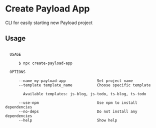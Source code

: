 # Create Payload App

CLI for easily starting new Payload project

## Usage

```text

  USAGE

      $ npx create-payload-app

  OPTIONS

      --name my-payload-app              Set project name
      --template template_name           Choose specific template

        Available templates: js-blog, js-todo, ts-blog, ts-todo

      --use-npm                          Use npm to install dependencies
      --no-deps                          Do not install any dependencies
      --help                             Show help
```
